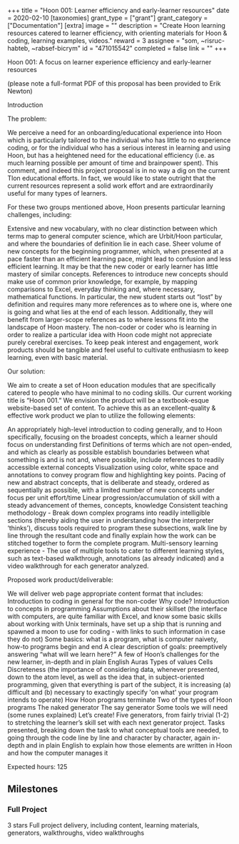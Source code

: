 +++
title = "Hoon 001: Learner efficiency and early-learner resources"
date = 2020-02-10
[taxonomies]
grant_type = ["grant"]
grant_category = ["Documentation"]
[extra]
image = ""
description = "Create Hoon learning resources catered to learner efficiency, with orienting materials for Hoon & coding, learning examples, videos."
reward = 3
assignee = "som, ~risruc-habteb, ~rabsef-bicrym"
id = "471015542"
completed = false
link = ""
+++

Hoon 001: A focus on learner experience efficiency and early-learner resources

(please note a full-format PDF of this proposal has been provided to Erik Newton)

Introduction

The problem:

We perceive a need for an onboarding/educational experience into Hoon which is particularly tailored to the individual who has little to no experience coding, or for the individual who has a serious interest in learning and using Hoon, but has a heightened need for the educational efficiency (i.e. as much learning possible per amount of time and brainpower spent). This comment, and indeed this project proposal is in no way a dig on the current Tlon educational efforts. In fact, we would like to state outright that the current resources represent a solid work effort and are extraordinarily useful for many types of learners.

For these two groups mentioned above, Hoon presents particular learning challenges, including: 

Extensive and new vocabulary, with no clear distinction between which terms map to general computer science, which are Urbit/Hoon particular, and where the boundaries of definition lie in each case.
Sheer volume of new concepts for the beginning programmer, which, when presented at a pace faster than an efficient learning pace, might lead to confusion and less efficient learning.
It may be that the new coder or early learner has little mastery of similar concepts. References to introduce new concepts should make use of common prior knowledge, for example, by mapping comparisons to Excel, everyday thinking and, where necessary, mathematical functions.
In particular, the new student starts out “lost” by definition and requires many more references as to where one is, where one is going and what lies at the end of each lesson. 
Additionally, they will benefit from larger-scope references as to where lessons fit into the landscape of Hoon mastery. 
The non-coder or coder who is learning in order to realize a particular idea with Hoon code might not appreciate purely cerebral exercises.  To keep peak interest and engagement, work products should be tangible and feel useful to cultivate enthusiasm to keep learning, even with basic material.

Our solution:

We aim to create a set of Hoon education modules that are specifically catered to people who have minimal to no coding skills. Our current working title is “Hoon 001.”  We envision the product will be a textbook-esque website-based set of content. To achieve this as an excellent-quality & effective work product we plan to utilize the following elements:

An appropriately high-level introduction to coding generally, and to Hoon specifically, focusing on the broadest concepts, which a learner should focus on understanding first
Definitions of terms which are not open-ended, and which as clearly as possible establish boundaries between what something is and is not and, where possible, include references to readily accessible external concepts
Visualization using color, white space and annotations to convey program flow and highlighting key points.
Pacing of new and abstract concepts, that is deliberate and steady, ordered as sequentially as possible, with a limited number of new concepts under focus per unit effort/time
Linear progression/accumulation of skill with a steady advancement of themes, concepts, knowledge
Consistent teaching methodology - Break down complex programs into readily intelligible sections (thereby aiding the user in understanding how the interpreter ‘thinks’), discuss tools required to program these subsections, walk line by line through the resultant code and finally explain how the work can be stitched together to form the complete program. 
Multi-sensory learning experience - The use of multiple tools to cater to different learning styles, such as text-based walkthrough, annotations (as already indicated) and a video walkthrough for each generator analyzed. 


Proposed work product/deliverable:

We will deliver web page appropriate content format that includes:
Introduction to coding in general for the non-coder
Why code?
Introduction to concepts in programming
Assumptions about their skillset (the interface with computers, are quite familiar with Excel, and know some basic skills about working with Unix terminals, have set up a ship that is running and spawned a moon to use for coding - with links to such information in case they do not)
Some basics: what is a program, what is computer naivety, how-to programs begin and end
A clear description of goals: preemptively answering “what will we learn here?”
A few of Hoon’s challenges for the new learner, in-depth and in plain English
Auras
Types of values
Cells
Discreteness (the importance of considering data, whenever presented, down to the atom level, as well as the idea that, in subject-oriented programming, given that everything is part of the subject, it is increasing (a) difficult and (b) necessary to exactingly specify 'on what' your program intends to operate)
How Hoon programs terminate
Two of the types of Hoon programs
The naked generator
The say generator
Some tools we will need (some runes explained)
Let’s create! Five generators, from fairly trivial (1-2) to stretching the learner’s skill set with each next generator project.  Tasks presented, breaking down the task to what conceptual tools are needed, to going through the code line by line and character by character, again in-depth and in plain English to explain how those elements are written in Hoon and how the computer manages it


Expected hours: 125


## Milestones


### Full Project
3 stars
Full project delivery, including content, learning materials, generators, walkthroughs, video walkthroughs

    